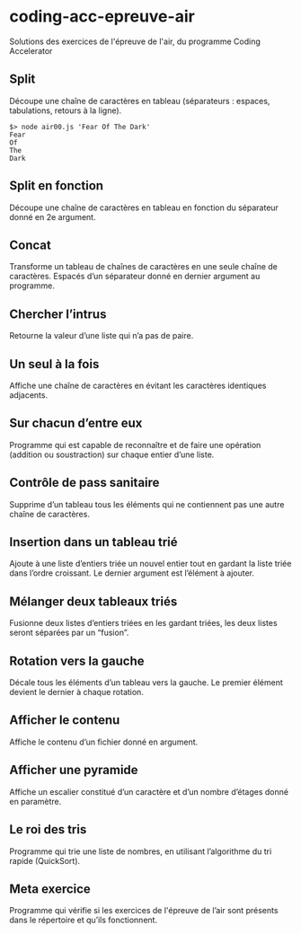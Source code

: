 # coding-acc-epreuve-air

Solutions des exercices de l'épreuve de l'air, du programme Coding Accelerator

## Split 

Découpe une chaîne de caractères en tableau (séparateurs : espaces, tabulations, retours à la ligne).

~~~
$> node air00.js 'Fear Of The Dark'
Fear
Of
The
Dark
~~~

## Split en fonction

Découpe une chaîne de caractères en tableau en fonction du séparateur donné en 2e argument.

## Concat 

Transforme un tableau de chaînes de caractères en une seule chaîne de caractères. Espacés d’un séparateur donné en dernier argument au programme.

## Chercher l’intrus

Retourne la valeur d’une liste qui n’a pas de paire.

## Un seul à la fois

Affiche une chaîne de caractères en évitant les caractères identiques adjacents.

## Sur chacun d’entre eux

Programme qui est capable de reconnaître et de faire une opération (addition ou soustraction) sur chaque entier d’une liste.

## Contrôle de pass sanitaire

Supprime d’un tableau tous les éléments qui ne contiennent pas une autre chaîne de caractères.

## Insertion dans un tableau trié

Ajoute à une liste d’entiers triée un nouvel entier tout en gardant la liste triée dans l’ordre croissant. Le dernier argument est l’élément à ajouter.

## Mélanger deux tableaux triés

Fusionne deux listes d’entiers triées en les gardant triées, les deux listes seront séparées par un “fusion”.

## Rotation vers la gauche 

Décale tous les éléments d’un tableau vers la gauche. Le premier élément devient le dernier à chaque rotation.

## Afficher le contenu

Affiche le contenu d’un fichier donné en argument.

## Afficher une pyramide

Affiche un escalier constitué d’un caractère et d’un nombre d’étages donné en paramètre.

## Le roi des tris

Programme qui trie une liste de nombres, en utilisant l’algorithme du tri rapide (QuickSort).

## Meta exercice 

Programme qui vérifie si les exercices de l'épreuve de l’air sont présents dans le répertoire et qu’ils fonctionnent.






















